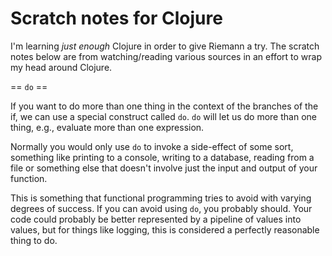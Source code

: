 # Scratch notes for Clojure

I'm learning *just enough* Clojure in order to give Riemann a try. The scratch
notes below are from watching/reading various sources in an effort to wrap my
head around Clojure.

== `do` ==

If you want to do more than one thing in the context of the branches of the if,
we can use a special construct called `do`. `do` will let us do more than one
thing, e.g., evaluate more than one expression.

Normally you would only use `do` to invoke a side-effect of some sort, something
like printing to a console, writing to a database, reading from a file or something
else that doesn't involve just the input and output of your function.

This is something that functional programming tries to avoid with varying degrees
of success. If you can avoid using `do`, you probably should. Your code could 
probably be better represented by a pipeline of values into values, but for things
like logging, this is considered a perfectly reasonable thing to do.
